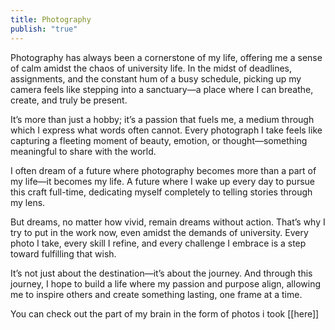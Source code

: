 ```yaml
---
title: Photography
publish: "true"
---
```

Photography has always been a cornerstone of my life, offering me a sense of calm amidst the chaos of university life. In the midst of deadlines, assignments, and the constant hum of a busy schedule, picking up my camera feels like stepping into a sanctuary—a place where I can breathe, create, and truly be present.

It’s more than just a hobby; it’s a passion that fuels me, a medium through which I express what words often cannot. Every photograph I take feels like capturing a fleeting moment of beauty, emotion, or thought—something meaningful to share with the world.

I often dream of a future where photography becomes more than a part of my life—it becomes my life. A future where I wake up every day to pursue this craft full-time, dedicating myself completely to telling stories through my lens.

But dreams, no matter how vivid, remain dreams without action. That’s why I try to put in the work now, even amidst the demands of university. Every photo I take, every skill I refine, and every challenge I embrace is a step toward fulfilling that wish.

It’s not just about the destination—it’s about the journey. And through this journey, I hope to build a life where my passion and purpose align, allowing me to inspire others and create something lasting, one frame at a time.

You can check out the part of my brain in the form of photos i took [[here]]
